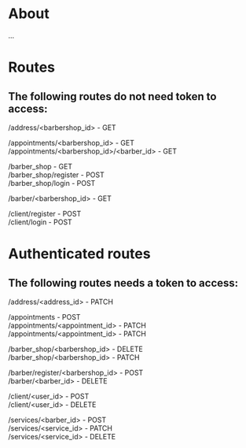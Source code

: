 # About

...


# Routes
  
## The following routes do not need token to access:  
  
/address/<barbershop_id> - GET  
  
/appointments/<barbershop_id> - GET  
/appointments/<barbershop_id>/<barber_id> - GET  
  
/barber_shop - GET  
/barber_shop/register - POST  
/barber_shop/login - POST  
  
/barber/<barbershop_id> - GET  
  
/client/register - POST  
/client/login - POST  
  
  
# Authenticated routes
  
## The following routes needs a token to access:  
  
/address/<address_id> - PATCH  
  
/appointments - POST  
/appointments/<appointment_id> - PATCH  
/appointments/<appointment_id> - PATCH  
  
/barber_shop/<barbershop_id> - DELETE  
/barber_shop/<barbershop_id> - PATCH  
  
/barber/register/<barbershop_id> - POST  
/barber/<barber_id> - DELETE  
  
/client/<user_id> - POST  
/client/<user_id> - DELETE  
  
/services/<barber_id> - POST  
/services/<service_id> - PATCH  
/services/<service_id> - DELETE  

